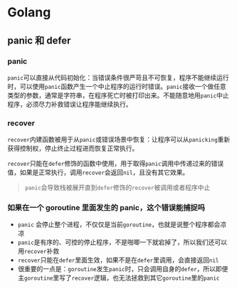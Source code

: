 # Golang

## panic 和 defer

### panic

`panic`可以直接从代码初始化：当错误条件很严苛且不可恢复，程序不能继续运行时，可以使用`panic`函数产生一个中止程序的运行时错误。`panic`接收一个做任意类型的参数，通常是字符串，在程序死亡时被打印出来。不能随意地用`panic`中止程序，必须尽力补救错误让程序能继续执行。


### recover

`recover`内建函数被用于从`panic`或错误场景中恢复：让程序可以从`panicking`重新获得控制权，停止终止过程进而恢复正常执行。

`recover`只能在`defer`修饰的函数中使用，用于取得`panic`调用中传递过来的错误值，如果是正常执行，调用`recover`会返回`nil`，且没有其它效果。

> `panic`会导致栈被展开直到`defer`修饰的`recover`被调用或者程序中止


### 如果在一个 goroutine 里面发生的 panic，这个错误能捕捉吗

- `panic` 会停止整个进程，不仅仅是当前`goroutine`，也就是说整个程序都会凉凉
- `panic`是有序的、可控的停止程序，不是啪唧一下就宕掉了，所以我们还可以用`recover`补救
- `recover`只能在`defer`里面生效，如果不是在`defer`里调用，会直接返回`nil`
- 很重要的一点是：`goroutine`发生`panic`时，只会调用自身的`defer`，所以即便主`goroutine`里写了`recover`逻辑，也无法拯救到其它`goroutine`里的`panic`

